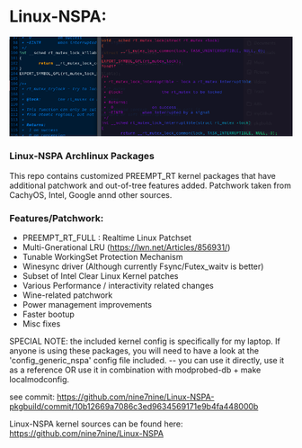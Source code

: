 # Linux-NSPA:

![My Image](/images/linux-nspa-banner.png)

### Linux-NSPA Archlinux Packages

This repo contains customized PREEMPT_RT kernel packages that have additional
patchwork and out-of-tree features added. Patchwork taken from CachyOS, Intel,
Google annd other sources.

### Features/Patchwork:

* PREEMPT_RT_FULL : Realtime Linux Patchset
* Multi-Gnerational LRU (https://lwn.net/Articles/856931/)
* Tunable WorkingSet Protection Mechanism 
* Winesync driver (Although currently Fsync/Futex_waitv is better)
* Subset of Intel Clear Linux Kernel patches
* Various Performance / interactivity related changes
* Wine-related patchwork
* Power management improvements
* Faster bootup
* Misc fixes

SPECIAL NOTE: the included kernel config is specifically for my laptop. If
anyone is using these packages, you will need to have a look at the 
'config_generic_nspa' config file included. -- you can use it directly, use it as a 
reference OR use it in combination with modprobed-db + make localmodconfig.

see commit: https://github.com/nine7nine/Linux-NSPA-pkgbuild/commit/10b12669a7086c3ed9634569171e9b4fa448000b

Linux-NSPA kernel sources can be found here: https://github.com/nine7nine/Linux-NSPA
